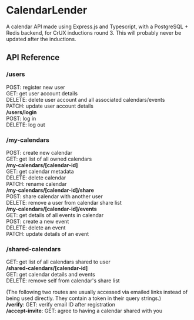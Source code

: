 # CalendarLender

A calendar API made using Express.js and Typescript, with a PostgreSQL + Redis backend, for CrUX inductions round 3. This will probably never be updated after the inductions.

## API Reference

### /users

POST: register new user  
GET: get user account details  
DELETE: delete user account and all associated calendars/events  
PATCH: update user account details  
**/users/login**  
POST: log in  
DELETE: log out  

### /my-calendars

POST: create new calendar  
GET: get list of all owned calendars  
**/my-calendars/\[calendar-id\]**  
GET: get calendar metadata  
DELETE: delete calendar  
PATCH: rename calendar  
**/my-calendars/\[calendar-id\]/share**  
POST: share calendar with another user  
DELETE: remove a user from calendar share list  
**/my-calendars/\[calendar-id\]/events**  
GET: get details of all events in calendar  
POST: create a new event  
DELETE: delete an event  
PATCH: update details of an event  

### /shared-calendars

GET: get list of all calendars shared to user  
**/shared-calendars/\[calendar-id\]**  
GET: get calendar details and events  
DELETE: remove self from calendar's share list  

(The following two routes are usually accessed via emailed links instead of being used directly. They contain a token in their query strings.)  
**/verify**: GET: verify email ID after registration  
**/accept-invite**: GET: agree to having a calendar shared with you
